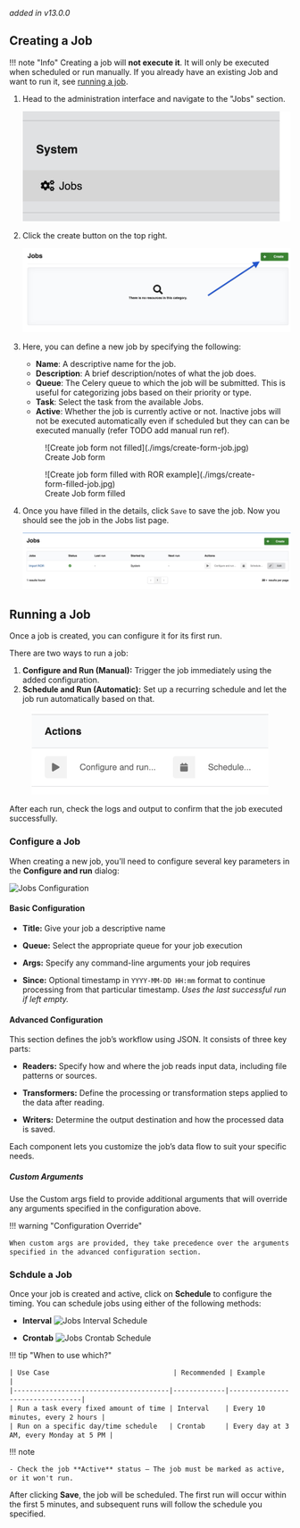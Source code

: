 _added in v13.0.0_

## Creating a Job

!!! note "Info"
    Creating a job will **not execute it**. It will only be executed when scheduled or run manually. If you already have an existing Job and want to run it, see [running a job](#TODO).

1. Head to the administration interface and navigate to the "Jobs" section.

    ![Jobs Tab on Admin Panel](./imgs/jobs-tab.jpg)

2. Click the create button on the top right.

    ![Highlighting Create Job Button](./imgs/create-button-jobs.jpg)

3. Here, you can define a new job by specifying the following:
    - **Name**: A descriptive name for the job.
    - **Description**: A brief description/notes of what the job does.
    - **Queue**: The Celery queue to which the job will be submitted. This is useful for categorizing jobs based on their priority or type.
    - **Task**: Select the task from the available Jobs.
    - **Active**: Whether the job is currently active or not. Inactive jobs will not be executed automatically even if scheduled but they can can be executed manually (refer TODO add manual run ref).
    <figure markdown="span">
        ![Create job form not filled](./imgs/create-form-job.jpg)
        <figcaption>Create Job form</figcaption>
    </figure>
    <figure markdown="span">
        ![Create job form filled with ROR example](./imgs/create-form-filled-job.jpg)
        <figcaption>Create Job form filled</figcaption>
    </figure>

4. Once you have filled in the details, click `Save` to save the job. Now you should see the job in the Jobs list page.

    ![Created job on job list page](./imgs/created-job.jpg)

## Running a Job

Once a job is created, you can configure it for its first run.

There are two ways to run a job:

1. **Configure and Run (Manual):** Trigger the job immediately using the added configuration.
2. **Schedule and Run (Automatic):** Set up a recurring schedule and let the job run automatically based on that.

<figure>
  <img src="../imgs/jobs_actions.png" alt="Jobs Actions" width="600" />
</figure>

After each run, check the logs and output to confirm that the job executed successfully.

### Configure a Job

When creating a new job, you'll need to configure several key parameters in the **Configure and run** dialog:

![Jobs Configuration](./imgs/jobs_configuration.png)

#### Basic Configuration

- **Title:** Give your job a descriptive name

- **Queue:** Select the appropriate queue for your job execution

- **Args:** Specify any command-line arguments your job requires

- **Since:** Optional timestamp in `YYYY-MM-DD HH:mm` format to continue processing from that particular timestamp. _Uses the last successful run if left empty._

#### Advanced Configuration

This section defines the job’s workflow using JSON. It consists of three key parts:

- **Readers:** Specify how and where the job reads input data, including file patterns or sources.

- **Transformers:** Define the processing or transformation steps applied to the data after reading.

- **Writers:** Determine the output destination and how the processed data is saved.

Each component lets you customize the job’s data flow to suit your specific needs.

##### Custom Arguments

Use the Custom args field to provide additional arguments that will override any arguments specified in the configuration above.

!!! warning "Configuration Override"

    When custom args are provided, they take precedence over the arguments specified in the advanced configuration section.

### Schdule a Job

Once your job is created and active, click on **Schedule** to configure the timing. You can schedule jobs using either of the following methods:

- **Interval**
  ![Jobs Interval Schedule](./imgs/jobs_schedule_interval.png)

- **Crontab**
  ![Jobs Crontab Schedule](./imgs/jobs_schedule_crontab.png)

!!! tip "When to use which?"

    | Use Case                               | Recommended | Example                          |
    |---------------------------------------|-------------|---------------------------------|
    | Run a task every fixed amount of time | Interval    | Every 10 minutes, every 2 hours |
    | Run on a specific day/time schedule   | Crontab     | Every day at 3 AM, every Monday at 5 PM |

!!! note

    - Check the job **Active** status – The job must be marked as active, or it won't run.

After clicking **Save**, the job will be scheduled. The first run will occur within the first 5 minutes, and subsequent runs will follow the schedule you specified.
